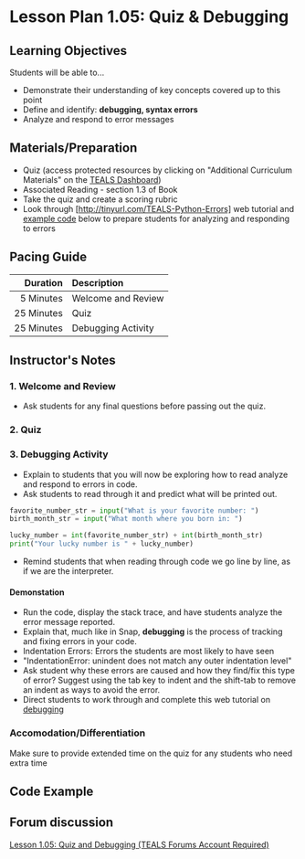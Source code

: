 # Lesson Plan 1.05: Quiz & Debugging

## Learning Objectives
Students will be able to...
* Demonstrate their understanding of key concepts covered up to this point
* Define and identify: **debugging, syntax errors**
* Analyze and respond to error messages

## Materials/Preparation
* Quiz (access protected resources by clicking on "Additional Curriculum Materials" on the [TEALS Dashboard])
* Associated Reading - section 1.3 of Book
* Take the quiz and create a scoring rubric
* Look through [http://tinyurl.com/TEALS-Python-Errors] web tutorial and [example code] below to
  prepare students for analyzing and responding to errors

## Pacing Guide
| **Duration** | **Description**    |
|-------------:|:-------------------|
|    5 Minutes | Welcome and Review |
|   25 Minutes | Quiz               |
|   25 Minutes | Debugging Activity |

## Instructor's Notes
### 1. Welcome and Review
* Ask students for any final questions before passing out the quiz.

### 2. Quiz

### 3. Debugging Activity
* Explain to students that you will now be exploring how to read analyze and respond to errors in code.
* Ask students to read through it and predict what will be printed out.
```Python
favorite_number_str = input("What is your favorite number: ")
birth_month_str = input("What month where you born in: ")

lucky_number = int(favorite_number_str) + int(birth_month_str)
print("Your lucky number is " + lucky_number)
```
* Remind students that when reading through code we go line by line, as if we are the interpreter.

#### Demonstation
* Run the code, display the stack trace, and have students analyze the error message reported.
* Explain that, much like in Snap, **debugging** is the process of tracking and fixing errors in your code.
* Indentation Errors: Errors the students are most likely to have seen
* "IndentationError: unindent does not match any outer indentation level"
* Ask student why these errors are caused and how they find/fix this type of error? Suggest using the tab key to indent and the shift-tab to remove an indent as ways to avoid the error.
* Direct students to work through and complete this web tutorial on [debugging]

### Accomodation/Differentiation
Make sure to provide extended time on the quiz for any students who need extra time

## Code Example

## Forum discussion
[Lesson 1.05: Quiz and Debugging (TEALS Forums Account Required)](https://forums.tealsk12.org/c/2nd-semester-unit-1/1-05-quiz-debugging)


[TEALS Dashboard]: http://www.tealsk12.org/dashboard

[http://tinyurl.com/TEALS-Python-Errors]: http://interactivepython.org/runestone/static/thinkcspy/Debugging/KnowyourerrorMessages.html
[debugging]: http://interactivepython.org/runestone/static/thinkcspy/Debugging/toctree.html
[example code]: #code-example
